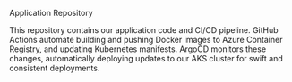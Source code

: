 Application Repository

This repository contains our application code and CI/CD pipeline. GitHub Actions automate building and pushing Docker images to Azure Container Registry, and updating Kubernetes manifests. ArgoCD monitors these changes, automatically deploying updates to our AKS cluster for swift and consistent deployments.
